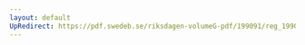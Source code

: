 ```yaml
---
layout: default
UpRedirect: https://pdf.swedeb.se/riksdagen-volumeG-pdf/199091/reg_199091/reg_199091_0003.pdf
---
```

